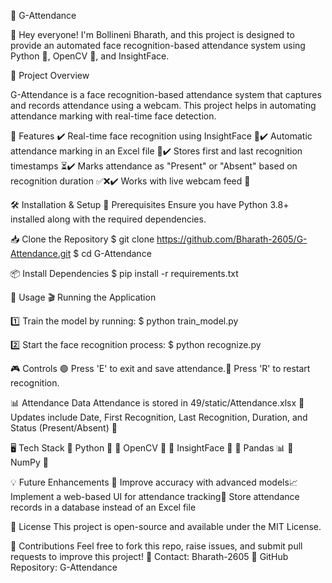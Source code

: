 📌 G-Attendance

👋 Hey everyone!
I'm Bollineni Bharath, and this project is designed to provide an automated face recognition-based attendance system using Python 🐍, OpenCV 🎥, and InsightFace.

🚀 Project Overview

G-Attendance is a face recognition-based attendance system that captures and records attendance using a webcam. This project helps in automating attendance marking with real-time face detection.

🔹 Features
✔️ Real-time face recognition using InsightFace 🤖✔️ Automatic attendance marking in an Excel file 📂✔️ Stores first and last recognition timestamps ⏳✔️ Marks attendance as "Present" or "Absent" based on recognition duration ✅❌✔️ Works with live webcam feed 📸


🛠️ Installation & Setup
📌 Prerequisites
Ensure you have Python 3.8+ installed along with the required dependencies.

📥 Clone the Repository
  $ git clone https://github.com/Bharath-2605/G-Attendance.git
$ cd G-Attendance
  
📦 Install Dependencies
  $ pip install -r requirements.txt
  
🔧 Usage
🎬 Running the Application

1️⃣ Train the model by running:
$ python train_model.py

2️⃣ Start the face recognition process:
$ python recognize.py

🎮 Controls
🟢 Press 'E' to exit and save attendance.🔄 Press 'R' to restart recognition.

📊 Attendance Data
Attendance is stored in 49/static/Attendance.xlsx 📑
Updates include Date, First Recognition, Last Recognition, Duration, and Status (Present/Absent) 📌

🖥️ Tech Stack
🔹 Python 🐍
🔹 OpenCV 🎥
🔹 InsightFace 🤖
🔹 Pandas 📊
🔹 NumPy 🔢

💡 Future Enhancements
🚀 Improve accuracy with advanced models📈 Implement a web-based UI for attendance tracking📂 Store attendance records in a database instead of an Excel file

📜 License
This project is open-source and available under the MIT License.

🙌 Contributions
Feel free to fork this repo, raise issues, and submit pull requests to improve this project!
📧 Contact: Bharath-2605
🔗 GitHub Repository: G-Attendance
